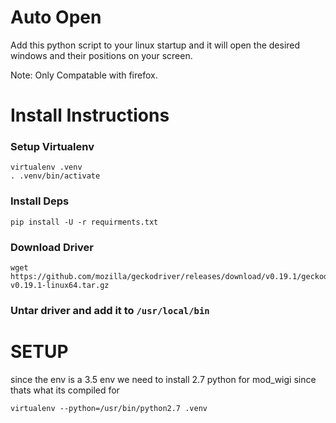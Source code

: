 # Auto Open

Add this python script to your linux startup and it will open the desired windows and
their positions on your screen.

Note: Only Compatable with firefox.

# Install Instructions

### Setup Virtualenv
```
virtualenv .venv
. .venv/bin/activate
```

### Install Deps
```
pip install -U -r requirments.txt
```

### Download Driver
```
wget https://github.com/mozilla/geckodriver/releases/download/v0.19.1/geckodriver-v0.19.1-linux64.tar.gz
```

### Untar driver and add it to `/usr/local/bin`

# SETUP

since the env is a 3.5 env we need to install 2.7 python for mod_wigi since thats
what its compiled for
```
virtualenv --python=/usr/bin/python2.7 .venv
```